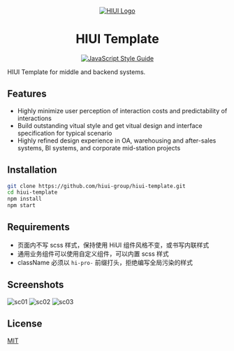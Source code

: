 <div align="center">

[![HIUI Logo](https://raw.githubusercontent.com/XiaoMi/hiui/master/site/static/img/logo.png)](https://xiaomi.github.io/hiui/)

<h1 align="center">HIUI Template</h1>

[![JavaScript Style Guide](https://camo.githubusercontent.com/58fbab8bb63d069c1e4fb3fa37c2899c38ffcd18/68747470733a2f2f696d672e736869656c64732e696f2f62616467652f636f64655f7374796c652d7374616e646172642d627269676874677265656e2e737667)](https://github.com/standard/standard)

</div>

HIUI Template for middle and backend systems.

## Features

- Highly minimize user perception of interaction costs and predictability of interactions
- Build outstanding vitual style and get vitual design and interface specification for typical scenario
- Highly refined design experience in OA, warehousing and after-sales systems, BI systems, and corporate mid-station projects

## Installation

```bash
git clone https://github.com/hiui-group/hiui-template.git
cd hiui-template
npm install
npm start
```

## Requirements

- 页面内不写 scss 样式，保持使用 HiUI 组件风格不变，或书写内联样式
- 通用业务组件可以使用自定义组件，可以内置 scss 样式
- className 必须以 `hi-pro-` 前缀打头，拒绝编写全局污染的样式

## Screenshots

![sc01](./public/screenshots/sc01.png)
![sc02](./public/screenshots/sc02.png)
![sc03](./public/screenshots/sc03.png)

## License

[MIT](./LICENSE)
